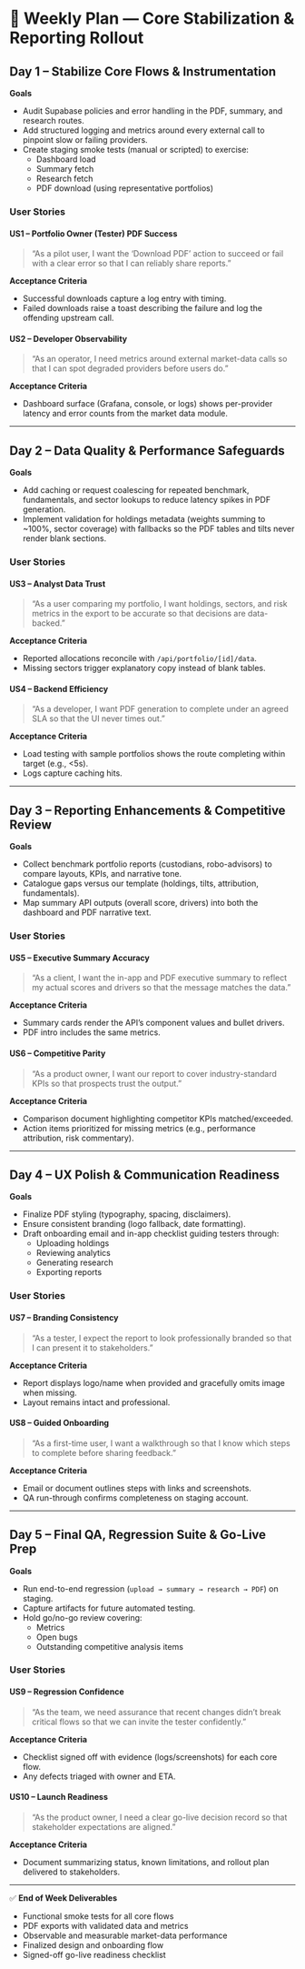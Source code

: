 # 🧭 Weekly Plan — Core Stabilization & Reporting Rollout

## **Day 1 – Stabilize Core Flows & Instrumentation**

**Goals**
- Audit Supabase policies and error handling in the PDF, summary, and research routes.
- Add structured logging and metrics around every external call to pinpoint slow or failing providers.
- Create staging smoke tests (manual or scripted) to exercise:
  - Dashboard load
  - Summary fetch
  - Research fetch
  - PDF download (using representative portfolios)

### **User Stories**

#### **US1 – Portfolio Owner (Tester) PDF Success**
> “As a pilot user, I want the ‘Download PDF’ action to succeed or fail with a clear error so that I can reliably share reports.”

**Acceptance Criteria**
- Successful downloads capture a log entry with timing.  
- Failed downloads raise a toast describing the failure and log the offending upstream call.

#### **US2 – Developer Observability**
> “As an operator, I need metrics around external market-data calls so that I can spot degraded providers before users do.”

**Acceptance Criteria**
- Dashboard surface (Grafana, console, or logs) shows per-provider latency and error counts from the market data module.

---

## **Day 2 – Data Quality & Performance Safeguards**

**Goals**
- Add caching or request coalescing for repeated benchmark, fundamentals, and sector lookups to reduce latency spikes in PDF generation.  
- Implement validation for holdings metadata (weights summing to ~100%, sector coverage) with fallbacks so the PDF tables and tilts never render blank sections.

### **User Stories**

#### **US3 – Analyst Data Trust**
> “As a user comparing my portfolio, I want holdings, sectors, and risk metrics in the export to be accurate so that decisions are data-backed.”

**Acceptance Criteria**
- Reported allocations reconcile with `/api/portfolio/[id]/data`.  
- Missing sectors trigger explanatory copy instead of blank tables.

#### **US4 – Backend Efficiency**
> “As a developer, I want PDF generation to complete under an agreed SLA so that the UI never times out.”

**Acceptance Criteria**
- Load testing with sample portfolios shows the route completing within target (e.g., <5s).  
- Logs capture caching hits.

---

## **Day 3 – Reporting Enhancements & Competitive Review**

**Goals**
- Collect benchmark portfolio reports (custodians, robo-advisors) to compare layouts, KPIs, and narrative tone.  
- Catalogue gaps versus our template (holdings, tilts, attribution, fundamentals).  
- Map summary API outputs (overall score, drivers) into both the dashboard and PDF narrative text.

### **User Stories**

#### **US5 – Executive Summary Accuracy**
> “As a client, I want the in-app and PDF executive summary to reflect my actual scores and drivers so that the message matches the data.”

**Acceptance Criteria**
- Summary cards render the API’s component values and bullet drivers.  
- PDF intro includes the same metrics.

#### **US6 – Competitive Parity**
> “As a product owner, I want our report to cover industry-standard KPIs so that prospects trust the output.”

**Acceptance Criteria**
- Comparison document highlighting competitor KPIs matched/exceeded.  
- Action items prioritized for missing metrics (e.g., performance attribution, risk commentary).

---

## **Day 4 – UX Polish & Communication Readiness**

**Goals**
- Finalize PDF styling (typography, spacing, disclaimers).  
- Ensure consistent branding (logo fallback, date formatting).  
- Draft onboarding email and in-app checklist guiding testers through:
  - Uploading holdings  
  - Reviewing analytics  
  - Generating research  
  - Exporting reports

### **User Stories**

#### **US7 – Branding Consistency**
> “As a tester, I expect the report to look professionally branded so that I can present it to stakeholders.”

**Acceptance Criteria**
- Report displays logo/name when provided and gracefully omits image when missing.  
- Layout remains intact and professional.

#### **US8 – Guided Onboarding**
> “As a first-time user, I want a walkthrough so that I know which steps to complete before sharing feedback.”

**Acceptance Criteria**
- Email or document outlines steps with links and screenshots.  
- QA run-through confirms completeness on staging account.

---

## **Day 5 – Final QA, Regression Suite & Go-Live Prep**

**Goals**
- Run end-to-end regression (`upload → summary → research → PDF`) on staging.  
- Capture artifacts for future automated testing.  
- Hold go/no-go review covering:
  - Metrics  
  - Open bugs  
  - Outstanding competitive analysis items

### **User Stories**

#### **US9 – Regression Confidence**
> “As the team, we need assurance that recent changes didn’t break critical flows so that we can invite the tester confidently.”

**Acceptance Criteria**
- Checklist signed off with evidence (logs/screenshots) for each core flow.  
- Any defects triaged with owner and ETA.

#### **US10 – Launch Readiness**
> “As the product owner, I need a clear go-live decision record so that stakeholder expectations are aligned.”

**Acceptance Criteria**
- Document summarizing status, known limitations, and rollout plan delivered to stakeholders.

---

✅ **End of Week Deliverables**
- Functional smoke tests for all core flows  
- PDF exports with validated data and metrics  
- Observable and measurable market-data performance  
- Finalized design and onboarding flow  
- Signed-off go-live readiness checklist
